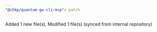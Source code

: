 ```yaml
---
"@chkp/quantum-gw-cli-mcp": patch
---
```


Added 1 new file(s), Modified 1 file(s) (synced from internal repository)

